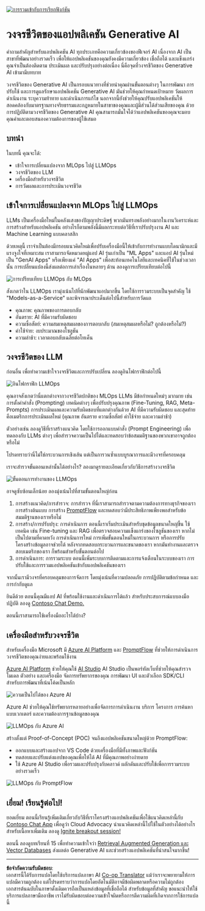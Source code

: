 <!--
CO_OP_TRANSLATOR_METADATA:
{
  "original_hash": "b9d32511b27373a1b21b5789d4fda057",
  "translation_date": "2025-10-17T18:39:57+00:00",
  "source_file": "14-the-generative-ai-application-lifecycle/README.md",
  "language_code": "th"
}
-->
[![การรวมเข้ากับการเรียกฟังก์ชัน](../../../translated_images/14-lesson-banner.066d74a31727ac121eeac06376a068a397d8e335281e63ce94130d11f516e46b.th.png)](https://youtu.be/ewtQY_RJrzs?si=dyJ2bjiljH7UUHCh)

# วงจรชีวิตของแอปพลิเคชัน Generative AI

คำถามสำคัญสำหรับแอปพลิเคชัน AI ทุกประเภทคือความเกี่ยวข้องของฟีเจอร์ AI เนื่องจาก AI เป็นสาขาที่พัฒนาอย่างรวดเร็ว เพื่อให้แอปพลิเคชันของคุณยังคงมีความเกี่ยวข้อง เชื่อถือได้ และแข็งแกร่ง คุณจำเป็นต้องติดตาม ประเมินผล และปรับปรุงอย่างต่อเนื่อง นี่คือจุดที่วงจรชีวิตของ Generative AI เข้ามามีบทบาท

วงจรชีวิตของ Generative AI เป็นกรอบแนวทางที่ช่วยนำคุณผ่านขั้นตอนต่างๆ ในการพัฒนา การปรับใช้ และการดูแลรักษาแอปพลิเคชัน Generative AI มันช่วยให้คุณกำหนดเป้าหมาย วัดผลการดำเนินงาน ระบุความท้าทาย และดำเนินการแก้ไข นอกจากนี้ยังช่วยให้คุณปรับแอปพลิเคชันให้สอดคล้องกับมาตรฐานทางจริยธรรมและกฎหมายในสาขาของคุณและผู้มีส่วนได้ส่วนเสียของคุณ ด้วยการปฏิบัติตามวงจรชีวิตของ Generative AI คุณสามารถมั่นใจได้ว่าแอปพลิเคชันของคุณจะมอบคุณค่าและตอบสนองความต้องการของผู้ใช้เสมอ

## บทนำ

ในบทนี้ คุณจะได้:

- เข้าใจการเปลี่ยนแปลงจาก MLOps ไปสู่ LLMOps
- วงจรชีวิตของ LLM
- เครื่องมือสำหรับวงจรชีวิต
- การวัดผลและการประเมินวงจรชีวิต

## เข้าใจการเปลี่ยนแปลงจาก MLOps ไปสู่ LLMOps

LLMs เป็นเครื่องมือใหม่ในคลังแสงของปัญญาประดิษฐ์ พวกมันทรงพลังอย่างมากในงานวิเคราะห์และการสร้างสำหรับแอปพลิเคชัน อย่างไรก็ตามพลังนี้มีผลกระทบต่อวิธีที่เราปรับปรุงงาน AI และ Machine Learning แบบคลาสสิก

ด้วยเหตุนี้ เราจำเป็นต้องมีกรอบแนวคิดใหม่เพื่อปรับเครื่องมือนี้ให้เข้ากับการทำงานแบบไดนามิกและมีแรงจูงใจที่เหมาะสม เราสามารถจัดหมวดหมู่แอป AI รุ่นเก่าเป็น "ML Apps" และแอป AI รุ่นใหม่เป็น "GenAI Apps" หรือเพียงแค่ "AI Apps" เพื่อสะท้อนเทคโนโลยีและเทคนิคที่ใช้ในช่วงเวลานั้น การเปลี่ยนแปลงนี้ส่งผลต่อการเล่าเรื่องในหลายๆ ด้าน ลองดูการเปรียบเทียบต่อไปนี้

![การเปรียบเทียบ LLMOps กับ MLOps](../../../translated_images/01-llmops-shift.29bc933cb3bb0080a562e1655c0c719b71a72c3be6252d5c564b7f598987e602.th.png)

สังเกตว่าใน LLMOps เรามุ่งเน้นไปที่นักพัฒนาแอปมากขึ้น โดยใช้การรวมระบบเป็นจุดสำคัญ ใช้ "Models-as-a-Service" และพิจารณาประเด็นต่อไปนี้สำหรับการวัดผล

- คุณภาพ: คุณภาพของการตอบกลับ
- อันตราย: AI ที่มีความรับผิดชอบ
- ความซื่อสัตย์: ความสมเหตุสมผลของการตอบกลับ (สมเหตุสมผลหรือไม่? ถูกต้องหรือไม่?)
- ค่าใช้จ่าย: งบประมาณของโซลูชัน
- ความล่าช้า: เวลาตอบกลับเฉลี่ยต่อโทเค็น

## วงจรชีวิตของ LLM

ก่อนอื่น เพื่อทำความเข้าใจวงจรชีวิตและการปรับเปลี่ยน ลองดูอินโฟกราฟิกต่อไปนี้

![อินโฟกราฟิก LLMOps](../../../translated_images/02-llmops.70a942ead05a7645db740f68727d90160cb438ab71f0fb20548bc7fe5cad83ff.th.png)

คุณอาจสังเกตว่านี่แตกต่างจากวงจรชีวิตปกติของ MLOps LLMs มีข้อกำหนดใหม่ๆ มากมาย เช่น การตั้งค่าคำสั่ง (Prompting) เทคนิคต่างๆ เพื่อปรับปรุงคุณภาพ (Fine-Tuning, RAG, Meta-Prompts) การประเมินผลและความรับผิดชอบที่แตกต่างกันด้วย AI ที่มีความรับผิดชอบ และสุดท้ายคือเมตริกการประเมินผลใหม่ (คุณภาพ อันตราย ความซื่อสัตย์ ค่าใช้จ่าย และความล่าช้า)

ตัวอย่างเช่น ลองดูวิธีที่เราสร้างแนวคิด โดยใช้การออกแบบคำสั่ง (Prompt Engineering) เพื่อทดลองกับ LLMs ต่างๆ เพื่อสำรวจความเป็นไปได้และทดสอบว่าข้อสมมติฐานของพวกเขาอาจถูกต้องหรือไม่

โปรดทราบว่านี่ไม่ใช่กระบวนการเชิงเส้น แต่เป็นการวนซ้ำแบบบูรณาการและมีวงจรที่ครอบคลุม

เราจะสำรวจขั้นตอนเหล่านั้นได้อย่างไร? ลองมาดูรายละเอียดเกี่ยวกับวิธีการสร้างวงจรชีวิต

![ขั้นตอนการทำงานของ LLMOps](../../../translated_images/03-llm-stage-flows.3a1e1c401235a6cfa886ed6ba04aa52a096a545e1bc44fa54d7d5983a7201892.th.png)

อาจดูซับซ้อนเล็กน้อย ลองมุ่งเน้นไปที่สามขั้นตอนใหญ่ก่อน

1. การสร้างแนวคิด/การสำรวจ: การสำรวจ ที่นี่เราสามารถสำรวจตามความต้องการทางธุรกิจของเรา การสร้างต้นแบบ การสร้าง [PromptFlow](https://microsoft.github.io/promptflow/index.html?WT.mc_id=academic-105485-koreyst) และทดสอบว่ามีประสิทธิภาพเพียงพอสำหรับข้อสมมติฐานของเราหรือไม่
1. การสร้าง/การปรับปรุง: การดำเนินการ ตอนนี้เราเริ่มประเมินสำหรับชุดข้อมูลขนาดใหญ่ขึ้น ใช้เทคนิค เช่น Fine-tuning และ RAG เพื่อตรวจสอบความแข็งแกร่งของโซลูชันของเรา หากไม่เป็นไปตามที่คาดหวัง การดำเนินการใหม่ การเพิ่มขั้นตอนใหม่ในกระบวนการ หรือการปรับโครงสร้างข้อมูลอาจช่วยได้ หลังจากทดสอบกระบวนการและขนาดของเรา หากมันทำงานและตรวจสอบเมตริกของเรา ก็พร้อมสำหรับขั้นตอนต่อไป
1. การดำเนินการ: การรวมระบบ ตอนนี้เพิ่มระบบการติดตามและการแจ้งเตือนในระบบของเรา การปรับใช้และการรวมแอปพลิเคชันเข้ากับแอปพลิเคชันของเรา

จากนั้นเรามีวงจรที่ครอบคลุมของการจัดการ โดยมุ่งเน้นที่ความปลอดภัย การปฏิบัติตามข้อกำหนด และการกำกับดูแล

ยินดีด้วย ตอนนี้คุณมีแอป AI ที่พร้อมใช้งานและดำเนินการได้แล้ว สำหรับประสบการณ์แบบลงมือปฏิบัติ ลองดู [Contoso Chat Demo.](https://nitya.github.io/contoso-chat/?WT.mc_id=academic-105485-koreys)

ตอนนี้เราสามารถใช้เครื่องมืออะไรได้บ้าง?

## เครื่องมือสำหรับวงจรชีวิต

สำหรับเครื่องมือ Microsoft มี [Azure AI Platform](https://azure.microsoft.com/solutions/ai/?WT.mc_id=academic-105485-koreys) และ [PromptFlow](https://microsoft.github.io/promptflow/index.html?WT.mc_id=academic-105485-koreyst) ที่ช่วยให้การดำเนินการวงจรชีวิตของคุณง่ายและพร้อมใช้งาน

[Azure AI Platform](https://azure.microsoft.com/solutions/ai/?WT.mc_id=academic-105485-koreys) ช่วยให้คุณใช้ [AI Studio](https://ai.azure.com/?WT.mc_id=academic-105485-koreys) AI Studio เป็นพอร์ทัลเว็บที่ช่วยให้คุณสำรวจโมเดล ตัวอย่าง และเครื่องมือ จัดการทรัพยากรของคุณ การพัฒนา UI และตัวเลือก SDK/CLI สำหรับการพัฒนาที่เน้นโค้ดเป็นหลัก

![ความเป็นไปได้ของ Azure AI](../../../translated_images/04-azure-ai-platform.80203baf03a12fa8b166e194928f057074843d1955177baf0f5b53d50d7b6153.th.png)

Azure AI ช่วยให้คุณใช้ทรัพยากรหลายอย่างเพื่อจัดการการดำเนินงาน บริการ โครงการ การค้นหาแบบเวกเตอร์ และความต้องการฐานข้อมูลของคุณ

![LLMOps กับ Azure AI](../../../translated_images/05-llm-azure-ai-prompt.a5ce85cdbb494bdf95420668e3464aae70d8b22275a744254e941dd5e73ae0d2.th.png)

สร้างตั้งแต่ Proof-of-Concept (POC) จนถึงแอปพลิเคชันขนาดใหญ่ด้วย PromptFlow:

- ออกแบบและสร้างแอปจาก VS Code ด้วยเครื่องมือที่มีทั้งภาพและฟังก์ชัน
- ทดสอบและปรับแต่งแอปของคุณเพื่อให้ได้ AI ที่มีคุณภาพอย่างง่ายดาย
- ใช้ Azure AI Studio เพื่อรวมและปรับปรุงกับคลาวด์ ผลักดันและปรับใช้เพื่อการรวมระบบอย่างรวดเร็ว

![LLMOps กับ PromptFlow](../../../translated_images/06-llm-promptflow.a183eba07a3a7fdf4aa74db92a318b8cbbf4a608671f6b166216358d3203d8d4.th.png)

## เยี่ยม! เรียนรู้ต่อไป!

ยอดเยี่ยม ตอนนี้เรียนรู้เพิ่มเติมเกี่ยวกับวิธีที่เราโครงสร้างแอปพลิเคชันเพื่อใช้แนวคิดเหล่านี้กับ [Contoso Chat App](https://nitya.github.io/contoso-chat/?WT.mc_id=academic-105485-koreyst) เพื่อดูว่า Cloud Advocacy นำแนวคิดเหล่านี้ไปใช้ในตัวอย่างได้อย่างไร สำหรับเนื้อหาเพิ่มเติม ลองดู [Ignite breakout session!
](https://www.youtube.com/watch?v=DdOylyrTOWg)

ตอนนี้ ลองดูบทเรียนที่ 15 เพื่อทำความเข้าใจว่า [Retrieval Augmented Generation และ Vector Databases](../15-rag-and-vector-databases/README.md?WT.mc_id=academic-105485-koreyst) ส่งผลต่อ Generative AI และช่วยสร้างแอปพลิเคชันที่น่าสนใจมากขึ้น!

---

**ข้อจำกัดความรับผิดชอบ**:  
เอกสารนี้ได้รับการแปลโดยใช้บริการแปลภาษา AI [Co-op Translator](https://github.com/Azure/co-op-translator) แม้ว่าเราจะพยายามให้การแปลมีความถูกต้อง แต่โปรดทราบว่าการแปลโดยอัตโนมัติอาจมีข้อผิดพลาดหรือความไม่ถูกต้อง เอกสารต้นฉบับในภาษาดั้งเดิมควรถือเป็นแหล่งข้อมูลที่เชื่อถือได้ สำหรับข้อมูลที่สำคัญ ขอแนะนำให้ใช้บริการแปลภาษามืออาชีพ เราไม่รับผิดชอบต่อความเข้าใจผิดหรือการตีความผิดที่เกิดจากการใช้การแปลนี้